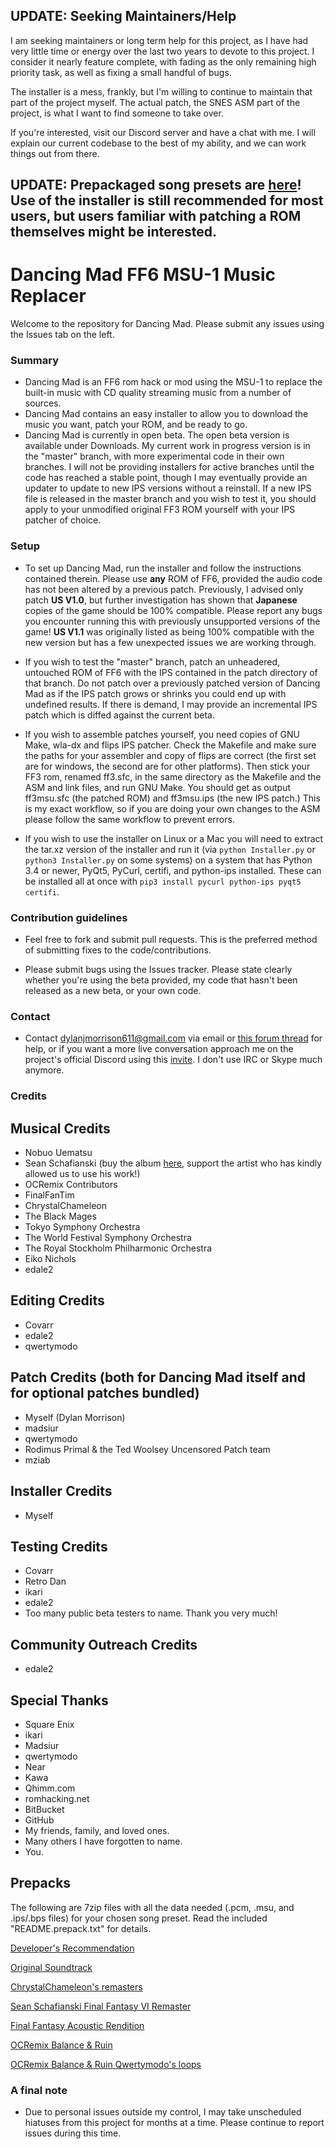 ## UPDATE: Seeking Maintainers/Help

I am seeking maintainers or long term help for this project, as I have had very little time or energy over the last two years to devote to this project. I consider it nearly feature complete, with fading as the only remaining high priority task, as well as fixing a small handful of bugs.

The installer is a mess, frankly, but I'm willing to continue to maintain that part of the project myself. The actual patch, the SNES ASM part of the project, is what I want to find someone to take over. 

If you're interested, visit our Discord server and have a chat with me. I will explain our current codebase to the best of my ability, and we can work things out from there.
 

## UPDATE: Prepackaged song presets are [here](#prepacks)! Use of the installer is still recommended for most users, but users familiar with patching a ROM themselves might be interested. 

# Dancing Mad FF6 MSU-1 Music Replacer #

Welcome to the repository for Dancing Mad. Please submit any issues using the Issues tab on the left. 

### Summary ###

* Dancing Mad is an FF6 rom hack or mod using the MSU-1 to replace the built-in music with CD quality streaming music from a number of sources.
* Dancing Mad contains an easy installer to allow you to download the music you want, patch your ROM, and be ready to go.
* Dancing Mad is currently in open beta. The open beta version is available under Downloads. My current work in progress version is in the "master" branch, with more experimental code in their own branches. I will not be providing installers for active branches until the code has reached a stable point, though I may eventually provide an updater to update to new IPS versions without a reinstall. If a new IPS file is released in the master branch and you wish to test it, you should apply to your unmodified original FF3 ROM yourself with your IPS patcher of choice.

### Setup ###

* To set up Dancing Mad, run the installer and follow the instructions contained therein. Please use **any** ROM of FF6, provided the audio code has not been altered by a previous patch. Previously, I advised only patch **US V1.0**, but further investigation has shown that **Japanese** copies of the game should be 100% compatible. Please report any bugs you encounter running this with previously unsupported versions of the game! **US V1.1** was originally listed as being 100% compatible with the new version but has a few unexpected issues we are working through.

* If you wish to test the "master" branch, patch an unheadered, untouched ROM of FF6 with the IPS contained in the patch directory of that branch. Do not patch over a previously patched version of Dancing Mad as if the IPS patch grows or shrinks you could end up with undefined results. If there is demand, I may provide an incremental IPS patch which is diffed against the current beta.

* If you wish to assemble patches yourself, you need copies of GNU Make, wla-dx and flips IPS patcher. Check the Makefile and make sure the paths for your assembler and copy of flips are correct (the first set are for windows, the second are for other platforms). Then stick your FF3 rom, renamed ff3.sfc, in the same directory as the Makefile and the ASM and link files, and run GNU Make. You should get as output ff3msu.sfc (the patched ROM) and ff3msu.ips (the new IPS patch.) This is my exact workflow, so if you are doing your own changes to the ASM please follow the same workflow to prevent errors.

* If you wish to use the installer on Linux or a Mac you will need to extract the tar.xz version of the installer and run it (via `python Installer.py` or `python3 Installer.py` on some systems) on a system that has Python 3.4 or newer, PyQt5, PyCurl, certifi, and python-ips installed. These can be installed all at once with `pip3 install pycurl python-ips pyqt5 certifi`.

### Contribution guidelines ###

* Feel free to fork and submit pull requests. This is the preferred method of submitting fixes to the code/contributions. 

* Please submit bugs using the Issues tracker. Please state clearly whether you're using the beta provided, my code that hasn't been released as a new beta, or your own code. 



### Contact ###

* Contact dylanjmorrison611@gmail.com via email or [this forum thread](http://forums.qhimm.com/index.php?topic=16077) for help, or if you want a more live conversation approach me on the project's official Discord using this [invite](https://discord.gg/ynZkNnK). I don't use IRC or Skype much anymore. 

### Credits ###
## Musical Credits ##
* Nobuo Uematsu
* Sean Schafianski (buy the album [here](https://seanschafianski.bandcamp.com/album/remastered-soundtrack-final-fantasy-vi-disc-1), support the artist who has kindly allowed us to use his work!)
* OCRemix Contributors
* FinalFanTim
* ChrystalChameleon
* The Black Mages
* Tokyo Symphony Orchestra
* The World Festival Symphony Orchestra
* The Royal Stockholm Philharmonic Orchestra
* Eiko Nichols
* edale2

## Editing Credits ##
* Covarr
* edale2
* qwertymodo

## Patch Credits (both for Dancing Mad itself and for optional patches bundled) ##
* Myself (Dylan Morrison)
* madsiur
* qwertymodo
* Rodimus Primal & the Ted Woolsey Uncensored Patch team
* mziab

## Installer Credits ##
* Myself

## Testing Credits ##
* Covarr
* Retro Dan
* ikari
* edale2
* Too many public beta testers to name. Thank you very much!

## Community Outreach Credits ##
* edale2

## Special Thanks ##
* Square Enix
* ikari
* Madsiur
* qwertymodo
* Near
* Kawa
* Qhimm.com
* romhacking.net
* BitBucket
* GitHub
* My friends, family, and loved ones.
* Many others I have forgotten to name.
* You.

## Prepacks ##

The following are 7zip files with all the data needed (.pcm, .msu, and .ips/.bps files) for your chosen song preset. Read the included "README.prepack.txt" for details.

[Developer's Recommendation](https://d9z02nz0xcifk.cloudfront.net/DancingMad-DR.7z)

[Original Soundtrack](https://d9z02nz0xcifk.cloudfront.net/DancingMad-OST.7z)

[ChrystalChameleon's remasters](https://d9z02nz0xcifk.cloudfront.net/DancingMad-CRC.7z)

[Sean Schafianski Final Fantasy VI Remaster](https://d9z02nz0xcifk.cloudfront.net/DancingMad-SSC.7z) 

[Final Fantasy Acoustic Rendition](https://d9z02nz0xcifk.cloudfront.net/DancingMad-FFAR.7z) 

[OCRemix Balance & Ruin](https://d9z02nz0xcifk.cloudfront.net/DancingMad-OCR.7z) 

[OCRemix Balance & Ruin Qwertymodo's loops](https://d9z02nz0xcifk.cloudfront.net/DancingMad-OCR2.7z)  


### A final note ###

* Due to personal issues outside my control, I may take unscheduled hiatuses from this project for months at a time. Please continue to report issues during this time.


